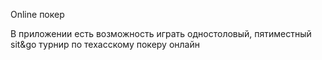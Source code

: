 Online покер 

В приложении есть возможность играть одностоловый, пятиместный sit&go турнир по техасскому покеру онлайн


